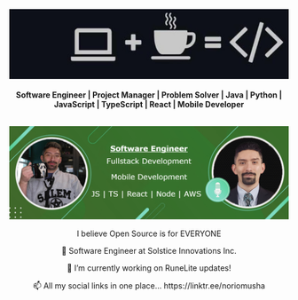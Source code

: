 <div align="center">
  <img href="https://edwardialvarado.wixsite.com/home" src=/images/caffeine.png />
  <br></br>
  <b>Software Engineer | Project Manager | Problem Solver | Java | Python | JavaScript | TypeScript | React | Mobile Developer</b>
  <br></br>
</div>

<p style="text-align:center;">
<a href="https://edwardialvarado.wixsite.com/home">
<img src=/images/Banner.png></img>
</a>
</p>

<div align="center">
  <p>I believe Open Source is for EVERYONE</p>
  <p>🔭 Software Engineer at Solstice Innovations Inc.</p>
<p>🔭 I’m currently working on RuneLite updates!</p>
<p>📫 All my social links in one place... https://linktr.ee/noriomusha</p>
</div>



<!--
**Noriomusha/Noriomusha** is a ✨ _special_ ✨ repository because its `README.md` (this file) appears on your GitHub profile.

Here are some ideas to get you started:

- 🔭 I’m currently working on ...
- 🌱 I’m currently learning ...
- 👯 I’m looking to collaborate on ...
- 🤔 I’m looking for help with ...
- 💬 Ask me about ...
- 📫 How to reach me: ...
- 😄 Pronouns: ...
- ⚡ Fun fact: ...
-->
